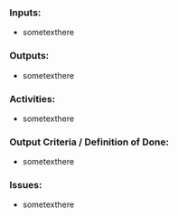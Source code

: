 ### **Inputs:** 

* sometexthere

### **Outputs:**

* sometexthere

### **Activities:**

* sometexthere

### **Output Criteria / Definition of Done:**

* sometexthere

### **Issues:**

* sometexthere